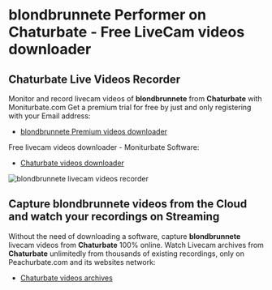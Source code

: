 # blondbrunnete Performer on Chaturbate - Free LiveCam videos downloader

## Chaturbate Live Videos Recorder

Monitor and record livecam videos of **blondbrunnete** from **Chaturbate** with Moniturbate.com
Get a premium trial for free by just and only registering with your Email address:
* [blondbrunnete Premium videos downloader](https://moniturbate.com/request-demo-licence-key.html)

Free livecam videos downloader - Moniturbate Software:
* [Chaturbate videos downloader](https://moniturbate.com/moniturbate-download-software.html)

![blondbrunnete livecam videos recorder](https://peachurnet.com/templates/moniturbate-software.png)


## Capture blondbrunnete videos from the Cloud and watch your recordings on Streaming

Without the need of downloading a software, capture **blondbrunnete** livecam videos from **Chaturbate** 100% online.
Watch Livecam archives from **Chaturbate** unlimitedly from thousands of existing recordings, only on Peachurbate.com and its websites network:
* [Chaturbate videos archives](https://peachurnet.com/)